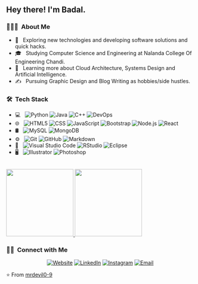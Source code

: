 <h2> Hey there! I'm Badal.</h2>

<h3> 👨🏻‍💻 &nbsp;About Me </h3>

- 🤔 &nbsp; Exploring new technologies and developing software solutions and quick hacks.
- 🎓 &nbsp; Studying Computer Science and Engineering at Nalanda College Of Engineering Chandi.
- 🌱 &nbsp; Learning more about Cloud Architecture, Systems Design and Artificial Intelligence.
- ✍️ &nbsp; Pursuing Graphic Design and Blog Writing as hobbies/side hustles.

<h3> 🛠 &nbsp;Tech Stack</h3>

- 💻 &nbsp;
  ![Python](https://img.shields.io/badge/-Python-333333?style=flat&logo=python)
  ![Java](https://img.shields.io/badge/-Java-333333?style=flat&logo=Java&logoColor=007396)
  ![C++](https://img.shields.io/badge/-C++-333333?style=flat&logo=C%2B%2B&logoColor=00599C)
  ![DevOps](https://img.shields.io/badge/-DevOps-333333?style=flat&logo=DevOps&logoColor=007396)
- 🌐 &nbsp;
  ![HTML5](https://img.shields.io/badge/-HTML5-333333?style=flat&logo=HTML5)
  ![CSS](https://img.shields.io/badge/-CSS-333333?style=flat&logo=CSS3&logoColor=1572B6)
  ![JavaScript](https://img.shields.io/badge/-JavaScript-333333?style=flat&logo=javascript)
  ![Bootstrap](https://img.shields.io/badge/-Bootstrap-333333?style=flat&logo=bootstrap&logoColor=563D7C)
  ![Node.js](https://img.shields.io/badge/-Node.js-333333?style=flat&logo=node.js)
  ![React](https://img.shields.io/badge/-React-333333?style=flat&logo=react)
- 🛢 &nbsp;
  ![MySQL](https://img.shields.io/badge/-MySQL-333333?style=flat&logo=mysql)
  ![MongoDB](https://img.shields.io/badge/-MongoDB-333333?style=flat&logo=mongodb)
- ⚙️ &nbsp;
  ![Git](https://img.shields.io/badge/-Git-333333?style=flat&logo=git)
  ![GitHub](https://img.shields.io/badge/-GitHub-333333?style=flat&logo=github)
  ![Markdown](https://img.shields.io/badge/-Markdown-333333?style=flat&logo=markdown)
- 🔧 &nbsp;
  ![Visual Studio Code](https://img.shields.io/badge/-Visual%20Studio%20Code-333333?style=flat&logo=visual-studio-code&logoColor=007ACC)
  ![RStudio](https://img.shields.io/badge/-RStudio-333333?style=flat&logo=rstudio)
  ![Eclipse](https://img.shields.io/badge/-Eclipse-333333?style=flat&logo=eclipse-ide&logoColor=2C2255)
- 🖥 &nbsp;
  ![Illustrator](https://img.shields.io/badge/-Illustrator-333333?style=flat&logo=adobe-illustrator)
  ![Photoshop](https://img.shields.io/badge/-Photoshop-333333?style=flat&logo=adobe-photoshop)
<br/>

<a href="https://github.com/mrdevil0-9">
  <img height="180em" src="https://github-readme-stats.vercel.app/api?username=mrdevil0-9&theme=buefy&show_icons=true" />
  <img height="180em" src="https://github-readme-stats.vercel.app/api/top-langs/?username=mrdevil0-9&theme=buefy&layout=compact" />
</a>

<br/>

<h3> 🤝🏻 &nbsp;Connect with Me </h3>

<p align="center">
<a href="https://www.Badal.com/"><img alt="Website" src="https://img.shields.io/badge/Website-www.Badal.com-blue?style=flat-square&logo=google-chrome"></a>
<a href="https://www.linkedin.com/in/mrdevil/"><img alt="LinkedIn" src="https://img.shields.io/badge/LinkedIn-Badal%20Kumar-blue?style=flat-square&logo=linkedin"></a>
<a href="https://www.instagram.com/_mrdevil0_9/"><img alt="Instagram" src="https://img.shields.io/badge/Instagram-_mrdevil0_9__-blue?style=flat-square&logo=instagram"></a>
<a href="mailto:i.am.mrdevil0@gmail.com"><img alt="Email" src="https://img.shields.io/badge/Email-i.am.mrdevil0@gmail.com-blue?style=flat-square&logo=gmail"></a>
</p>

⭐️ From [mrdevil0-9](https://github.com/mrdevil0-9)
